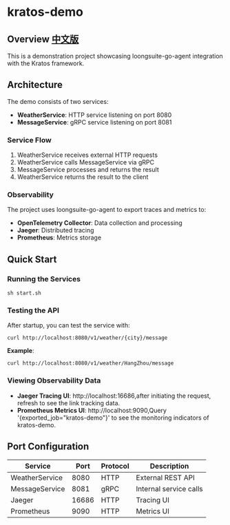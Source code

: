 # kratos-demo

## Overview [中文版](./README_CN.md)

This is a demonstration project showcasing loongsuite-go-agent integration with the Kratos framework.

## Architecture

The demo consists of two services:

- **WeatherService**: HTTP service listening on port 8080
- **MessageService**: gRPC service listening on port 8081

### Service Flow

1. WeatherService receives external HTTP requests
2. WeatherService calls MessageService via gRPC
3. MessageService processes and returns the result
4. WeatherService returns the result to the client

### Observability

The project uses loongsuite-go-agent to export traces and metrics to:
- **OpenTelemetry Collector**: Data collection and processing
- **Jaeger**: Distributed tracing
- **Prometheus**: Metrics storage

## Quick Start

### Running the Services

```shell
sh start.sh
```

### Testing the API

After startup, you can test the service with:

```shell
curl http://localhost:8080/v1/weather/{city}/message
```

**Example**:
```shell
curl http://localhost:8080/v1/weather/HangZhou/message
```

### Viewing Observability Data

- **Jaeger Tracing UI**: http://localhost:16686,after initiating the request, refresh to see the link tracking data.
- **Prometheus Metrics UI**: http://localhost:9090,Query '{exported_job="kratos-demo"}' to see the monitoring indicators of kratos-demo.

## Port Configuration

| Service | Port | Protocol | Description |
|---------|------|----------|-------------|
| WeatherService | 8080 | HTTP | External REST API |
| MessageService | 8081 | gRPC | Internal service calls |
| Jaeger | 16686 | HTTP | Tracing UI |
| Prometheus | 9090 | HTTP | Metrics UI |
